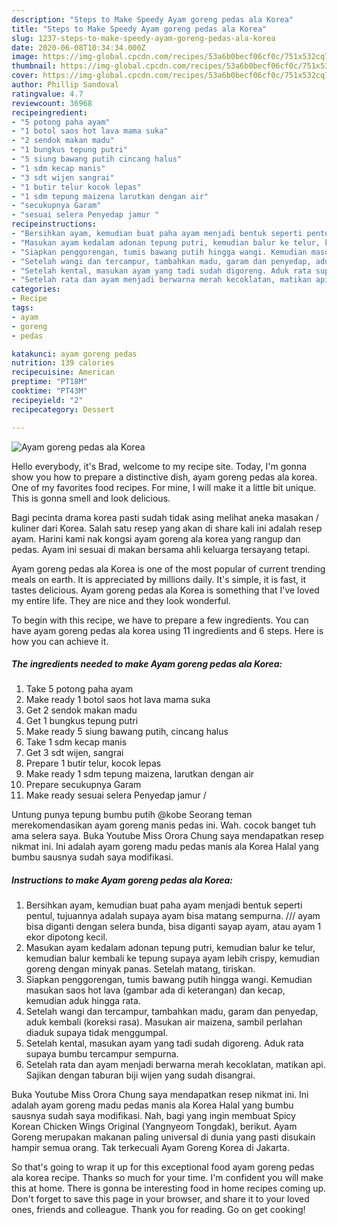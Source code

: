 ```yaml
---
description: "Steps to Make Speedy Ayam goreng pedas ala Korea"
title: "Steps to Make Speedy Ayam goreng pedas ala Korea"
slug: 1237-steps-to-make-speedy-ayam-goreng-pedas-ala-korea
date: 2020-06-08T10:34:34.000Z
image: https://img-global.cpcdn.com/recipes/53a6b0becf06cf0c/751x532cq70/ayam-goreng-pedas-ala-korea-foto-resep-utama.jpg
thumbnail: https://img-global.cpcdn.com/recipes/53a6b0becf06cf0c/751x532cq70/ayam-goreng-pedas-ala-korea-foto-resep-utama.jpg
cover: https://img-global.cpcdn.com/recipes/53a6b0becf06cf0c/751x532cq70/ayam-goreng-pedas-ala-korea-foto-resep-utama.jpg
author: Phillip Sandoval
ratingvalue: 4.7
reviewcount: 36968
recipeingredient:
- "5 potong paha ayam"
- "1 botol saos hot lava mama suka"
- "2 sendok makan madu"
- "1 bungkus tepung putri"
- "5 siung bawang putih cincang halus"
- "1 sdm kecap manis"
- "3 sdt wijen sangrai"
- "1 butir telur kocok lepas"
- "1 sdm tepung maizena larutkan dengan air"
- "secukupnya Garam"
- "sesuai selera Penyedap jamur "
recipeinstructions:
- "Bersihkan ayam, kemudian buat paha ayam menjadi bentuk seperti pentul, tujuannya adalah supaya ayam bisa matang sempurna. /// ayam bisa diganti dengan selera bunda, bisa diganti sayap ayam, atau ayam 1 ekor dipotong kecil."
- "Masukan ayam kedalam adonan tepung putri, kemudian balur ke telur, kemudian balur kembali ke tepung supaya ayam lebih crispy, kemudian goreng dengan minyak panas. Setelah matang, tiriskan."
- "Siapkan penggorengan, tumis bawang putih hingga wangi. Kemudian masukan saos hot lava (gambar ada di keterangan) dan kecap, kemudian aduk hingga rata."
- "Setelah wangi dan tercampur, tambahkan madu, garam dan penyedap, aduk kembali (koreksi rasa). Masukan air maizena, sambil perlahan diaduk supaya tidak menggumpal."
- "Setelah kental, masukan ayam yang tadi sudah digoreng. Aduk rata supaya bumbu tercampur sempurna."
- "Setelah rata dan ayam menjadi berwarna merah kecoklatan, matikan api. Sajikan dengan taburan biji wijen yang sudah disangrai."
categories:
- Recipe
tags:
- ayam
- goreng
- pedas

katakunci: ayam goreng pedas 
nutrition: 139 calories
recipecuisine: American
preptime: "PT18M"
cooktime: "PT43M"
recipeyield: "2"
recipecategory: Dessert

---
```



![Ayam goreng pedas ala Korea](https://img-global.cpcdn.com/recipes/53a6b0becf06cf0c/751x532cq70/ayam-goreng-pedas-ala-korea-foto-resep-utama.jpg)

Hello everybody, it's Brad, welcome to my recipe site. Today, I'm gonna show you how to prepare a distinctive dish, ayam goreng pedas ala korea. One of my favorites food recipes. For mine, I will make it a little bit unique. This is gonna smell and look delicious.

Bagi pecinta drama korea pasti sudah tidak asing melihat aneka masakan / kuliner dari Korea. Salah satu resep yang akan di share kali ini adalah resep ayam. Harini kami nak kongsi ayam goreng ala korea yang rangup dan pedas. Ayam ini sesuai di makan bersama ahli keluarga tersayang tetapi.

Ayam goreng pedas ala Korea is one of the most popular of current trending meals on earth. It is appreciated by millions daily. It's simple, it is fast, it tastes delicious. Ayam goreng pedas ala Korea is something that I've loved my entire life. They are nice and they look wonderful.


To begin with this recipe, we have to prepare a few ingredients. You can have ayam goreng pedas ala korea using 11 ingredients and 6 steps. Here is how you can achieve it.

<!--inarticleads1-->

##### The ingredients needed to make Ayam goreng pedas ala Korea:

1. Take 5 potong paha ayam
1. Make ready 1 botol saos hot lava mama suka
1. Get 2 sendok makan madu
1. Get 1 bungkus tepung putri
1. Make ready 5 siung bawang putih, cincang halus
1. Take 1 sdm kecap manis
1. Get 3 sdt wijen, sangrai
1. Prepare 1 butir telur, kocok lepas
1. Make ready 1 sdm tepung maizena, larutkan dengan air
1. Prepare secukupnya Garam
1. Make ready sesuai selera Penyedap jamur /


Untung punya tepung bumbu putih @kobe Seorang teman merekomendasikan ayam goreng manis pedas ini. Wah. cocok banget tuh ama selera saya. Buka Youtube Miss Orora Chung saya mendapatkan resep nikmat ini. Ini adalah ayam goreng madu pedas manis ala Korea Halal yang bumbu sausnya sudah saya modifikasi. 

<!--inarticleads2-->

##### Instructions to make Ayam goreng pedas ala Korea:

1. Bersihkan ayam, kemudian buat paha ayam menjadi bentuk seperti pentul, tujuannya adalah supaya ayam bisa matang sempurna. /// ayam bisa diganti dengan selera bunda, bisa diganti sayap ayam, atau ayam 1 ekor dipotong kecil.
1. Masukan ayam kedalam adonan tepung putri, kemudian balur ke telur, kemudian balur kembali ke tepung supaya ayam lebih crispy, kemudian goreng dengan minyak panas. Setelah matang, tiriskan.
1. Siapkan penggorengan, tumis bawang putih hingga wangi. Kemudian masukan saos hot lava (gambar ada di keterangan) dan kecap, kemudian aduk hingga rata.
1. Setelah wangi dan tercampur, tambahkan madu, garam dan penyedap, aduk kembali (koreksi rasa). Masukan air maizena, sambil perlahan diaduk supaya tidak menggumpal.
1. Setelah kental, masukan ayam yang tadi sudah digoreng. Aduk rata supaya bumbu tercampur sempurna.
1. Setelah rata dan ayam menjadi berwarna merah kecoklatan, matikan api. Sajikan dengan taburan biji wijen yang sudah disangrai.


Buka Youtube Miss Orora Chung saya mendapatkan resep nikmat ini. Ini adalah ayam goreng madu pedas manis ala Korea Halal yang bumbu sausnya sudah saya modifikasi. Nah, bagi yang ingin membuat Spicy Korean Chicken Wings Original (Yangnyeom Tongdak), berikut. Ayam Goreng merupakan makanan paling universal di dunia yang pasti disukain hampir semua orang. Tak terkecuali Ayam Goreng Korea di Jakarta. 

So that's going to wrap it up for this exceptional food ayam goreng pedas ala korea recipe. Thanks so much for your time. I'm confident you will make this at home. There is gonna be interesting food in home recipes coming up. Don't forget to save this page in your browser, and share it to your loved ones, friends and colleague. Thank you for reading. Go on get cooking!
